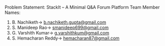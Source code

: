 Problem Statement: StackIt – A Minimal Q&A Forum Platform
Team Member Names:
1. B. Nachiketh-> b.nachiketh.gupta@gmail.com
2. S. Manideep Rao-> smanideep699@gmail.com
3. G. Varshith Kumar-> g.varshithkum@gmail.com
4. S. Hemacharan Reddy-> hemacharan87@gmail.com